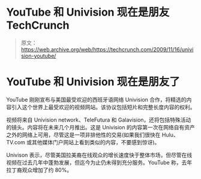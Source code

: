 # YouTube 和 Univision 现在是朋友 TechCrunch

> 原文：<https://web.archive.org/web/https://techcrunch.com/2009/11/16/univision-youtube/>

# YouTube 和 Univision 现在是朋友了

YouTube 刚刚宣布与美国最受欢迎的西班牙语网络 Univision 合作，将精选的内容引入这个世界上最受欢迎的视频网站。该协议包括短片和完整长度内容的权利。

视频将来自 Univision network、TeleFutura 和 Galavision，还将包括特殊活动的镜头。内容将在未来几个月推出。这是 Univision 的内容第一次在网络自有资产之外的网络上可用，尽管这是一项非排他性的交易(如果我们很快在 Hulu、TV.com 或其他媒体门户网站上看到类似的内容，不要感到惊讶)。

Univison 表示，尽管美国拉美裔在线观众的增长速度快于整体市场，但尽管在线视频在过去几年中蓬勃发展，但迄今为止仍未得到充分服务。YouTube 称，去年拉丁裔观众增加了约 80%。